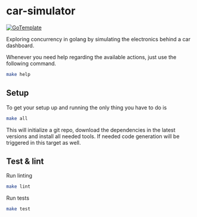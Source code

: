 # car-simulator

[![GoTemplate](https://img.shields.io/badge/go/template-black?logo=go)](https://github.com/SchwarzIT/go-template)

Exploring concurrency in golang by simulating the electronics behind a car dashboard.

Whenever you need help regarding the available actions, just use the following command.

```bash
make help
```

## Setup

To get your setup up and running the only thing you have to do is

```bash
make all
```

This will initialize a git repo, download the dependencies in the latest versions and install all needed tools.
If needed code generation will be triggered in this target as well.

## Test & lint

Run linting

```bash
make lint
```

Run tests

```bash
make test
```
